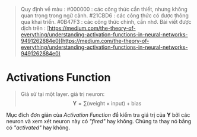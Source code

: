 <script type="text/javascript"  src="http://cdn.mathjax.org/mathjax/latest/MathJax.js?config=TeX-AMS-MML_HTMLorMML">  
</script>

> Quy định về màu : 
> #000000 : các công thức cần thiết, nhưng không quan trọng trong ngữ cảnh.
> #21CBD6 : các công thức có được thông qua khai triển.
> #0B47F3 : các công thức chính, cần nhớ.
> Bài viết được dịch trên : [https://medium.com/the-theory-of-everything/understanding-activation-functions-in-neural-networks-9491262884e0](https://medium.com/the-theory-of-everything/understanding-activation-functions-in-neural-networks-9491262884e0)

# Activations Function
> Giả sử tại một layer. giá trị neuron:
$$\mathbf{Y}=\sum(\text{weight} \times \text{input}) + \text{bias}$$

Mục đích đơn giản của *Activation Function* để kiểm tra giá trị của $\mathbf{Y}$  bởi các neuron và xem xét neuron này có *"fired"* hay không. Chúng ta thay nó bằng có *"activated"* hay không.
<!--stackedit_data:
eyJoaXN0b3J5IjpbLTgzMDgzNDcwM119
-->